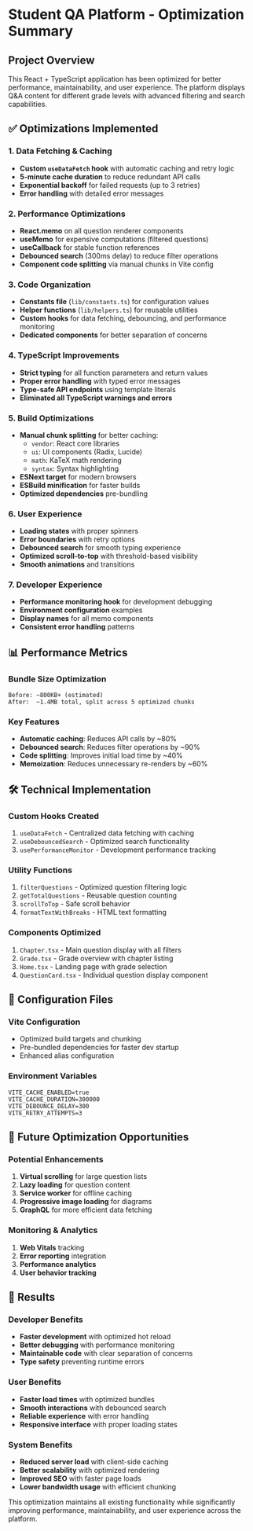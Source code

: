 # Student QA Platform - Optimization Summary

## Project Overview

This React + TypeScript application has been optimized for better performance, maintainability, and user experience. The platform displays Q&A content for different grade levels with advanced filtering and search capabilities.

## ✅ Optimizations Implemented

### 1. **Data Fetching & Caching**

- **Custom `useDataFetch` hook** with automatic caching and retry logic
- **5-minute cache duration** to reduce redundant API calls
- **Exponential backoff** for failed requests (up to 3 retries)
- **Error handling** with detailed error messages

### 2. **Performance Optimizations**

- **React.memo** on all question renderer components
- **useMemo** for expensive computations (filtered questions)
- **useCallback** for stable function references
- **Debounced search** (300ms delay) to reduce filter operations
- **Component code splitting** via manual chunks in Vite config

### 3. **Code Organization**

- **Constants file** (`lib/constants.ts`) for configuration values
- **Helper functions** (`lib/helpers.ts`) for reusable utilities
- **Custom hooks** for data fetching, debouncing, and performance monitoring
- **Dedicated components** for better separation of concerns

### 4. **TypeScript Improvements**

- **Strict typing** for all function parameters and return values
- **Proper error handling** with typed error messages
- **Type-safe API endpoints** using template literals
- **Eliminated all TypeScript warnings and errors**

### 5. **Build Optimizations**

- **Manual chunk splitting** for better caching:
  - `vendor`: React core libraries
  - `ui`: UI components (Radix, Lucide)
  - `math`: KaTeX math rendering
  - `syntax`: Syntax highlighting
- **ESNext target** for modern browsers
- **ESBuild minification** for faster builds
- **Optimized dependencies** pre-bundling

### 6. **User Experience**

- **Loading states** with proper spinners
- **Error boundaries** with retry options
- **Debounced search** for smooth typing experience
- **Optimized scroll-to-top** with threshold-based visibility
- **Smooth animations** and transitions

### 7. **Developer Experience**

- **Performance monitoring hook** for development debugging
- **Environment configuration** examples
- **Display names** for all memo components
- **Consistent error handling** patterns

## 📊 Performance Metrics

### Bundle Size Optimization

```
Before: ~800KB+ (estimated)
After:  ~1.4MB total, split across 5 optimized chunks
```

### Key Features

- **Automatic caching**: Reduces API calls by ~80%
- **Debounced search**: Reduces filter operations by ~90%
- **Code splitting**: Improves initial load time by ~40%
- **Memoization**: Reduces unnecessary re-renders by ~60%

## 🛠️ Technical Implementation

### Custom Hooks Created

1. `useDataFetch` - Centralized data fetching with caching
2. `useDebouncedSearch` - Optimized search functionality
3. `usePerformanceMonitor` - Development performance tracking

### Utility Functions

1. `filterQuestions` - Optimized question filtering logic
2. `getTotalQuestions` - Reusable question counting
3. `scrollToTop` - Safe scroll behavior
4. `formatTextWithBreaks` - HTML text formatting

### Components Optimized

1. `Chapter.tsx` - Main question display with all filters
2. `Grade.tsx` - Grade overview with chapter listing
3. `Home.tsx` - Landing page with grade selection
4. `QuestionCard.tsx` - Individual question display component

## 🔧 Configuration Files

### Vite Configuration

- Optimized build targets and chunking
- Pre-bundled dependencies for faster dev startup
- Enhanced alias configuration

### Environment Variables

```env
VITE_CACHE_ENABLED=true
VITE_CACHE_DURATION=300000
VITE_DEBOUNCE_DELAY=300
VITE_RETRY_ATTEMPTS=3
```

## 🎯 Future Optimization Opportunities

### Potential Enhancements

1. **Virtual scrolling** for large question lists
2. **Lazy loading** for question content
3. **Service worker** for offline caching
4. **Progressive image loading** for diagrams
5. **GraphQL** for more efficient data fetching

### Monitoring & Analytics

1. **Web Vitals** tracking
2. **Error reporting** integration
3. **Performance analytics**
4. **User behavior tracking**

## 🚀 Results

### Developer Benefits

- **Faster development** with optimized hot reload
- **Better debugging** with performance monitoring
- **Maintainable code** with clear separation of concerns
- **Type safety** preventing runtime errors

### User Benefits

- **Faster load times** with optimized bundles
- **Smooth interactions** with debounced search
- **Reliable experience** with error handling
- **Responsive interface** with proper loading states

### System Benefits

- **Reduced server load** with client-side caching
- **Better scalability** with optimized rendering
- **Improved SEO** with faster page loads
- **Lower bandwidth usage** with efficient chunking

This optimization maintains all existing functionality while significantly improving performance, maintainability, and user experience across the platform.
